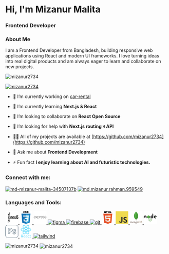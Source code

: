 <h1 align="left">Hi, I'm Mizanur Malita</h1>
<h3 align="left">Frontend Developer</h3>
<h3 align="left">About Me</h3>
<p align="left">I am a Frontend Developer from Bangladesh, building responsive web applications using React and modern UI frameworks. I love turning ideas into real digital products and am always eager to learn and collaborate on new projects.</p>
<p align="left"> <img src="https://komarev.com/ghpvc/?username=mizanur2734&label=Profile%20views&color=0e75b6&style=flat" alt="mizanur2734" /> </p>

<p align="left"> <a href="https://github.com/ryo-ma/github-profile-trophy"><img src="https://github-profile-trophy.vercel.app/?username=mizanur2734" alt="mizanur2734" /></a> </p>

- 🔭 I’m currently working on [car-rental](https://car-rental-tcj.netlify.app/#booking)

- 🌱 I’m currently learning **Next.js & React**

- 👯 I’m looking to collaborate on **React Open Source**

- 🤝 I’m looking for help with **Next.js routing ও API**

- 👨‍💻 All of my projects are available at [https://github.com/mizanur2734](https://github.com/mizanur2734)

- 💬 Ask me about **Frontend Development**

- ⚡ Fun fact **I enjoy learning about AI and futuristic technologies.**

<h3 align="left">Connect with me:</h3>
<p align="left">
<a href="https://linkedin.com/in/md-mizanur-malita-34507137b" target="blank"><img align="center" src="https://raw.githubusercontent.com/rahuldkjain/github-profile-readme-generator/master/src/images/icons/Social/linked-in-alt.svg" alt="md-mizanur-malita-34507137b" height="30" width="40" /></a>
<a href="https://fb.com/md.mizanur.rahman.959549" target="blank"><img align="center" src="https://raw.githubusercontent.com/rahuldkjain/github-profile-readme-generator/master/src/images/icons/Social/facebook.svg" alt="md.mizanur.rahman.959549" height="30" width="40" /></a>
</p>

<h3 align="left">Languages and Tools:</h3>
<p align="left"> <a href="https://canvasjs.com" target="_blank" rel="noreferrer"> <img src="https://raw.githubusercontent.com/Hardik0307/Hardik0307/master/assets/canvasjs-charts.svg" alt="canvasjs" width="40" height="40"/> </a> <a href="https://www.w3schools.com/css/" target="_blank" rel="noreferrer"> <img src="https://raw.githubusercontent.com/devicons/devicon/master/icons/css3/css3-original-wordmark.svg" alt="css3" width="40" height="40"/> </a> <a href="https://expressjs.com" target="_blank" rel="noreferrer"> <img src="https://raw.githubusercontent.com/devicons/devicon/master/icons/express/express-original-wordmark.svg" alt="express" width="40" height="40"/> </a> <a href="https://www.figma.com/" target="_blank" rel="noreferrer"> <img src="https://www.vectorlogo.zone/logos/figma/figma-icon.svg" alt="figma" width="40" height="40"/> </a> <a href="https://firebase.google.com/" target="_blank" rel="noreferrer"> <img src="https://www.vectorlogo.zone/logos/firebase/firebase-icon.svg" alt="firebase" width="40" height="40"/> </a> <a href="https://git-scm.com/" target="_blank" rel="noreferrer"> <img src="https://www.vectorlogo.zone/logos/git-scm/git-scm-icon.svg" alt="git" width="40" height="40"/> </a> <a href="https://www.w3.org/html/" target="_blank" rel="noreferrer"> <img src="https://raw.githubusercontent.com/devicons/devicon/master/icons/html5/html5-original-wordmark.svg" alt="html5" width="40" height="40"/> </a> <a href="https://developer.mozilla.org/en-US/docs/Web/JavaScript" target="_blank" rel="noreferrer"> <img src="https://raw.githubusercontent.com/devicons/devicon/master/icons/javascript/javascript-original.svg" alt="javascript" width="40" height="40"/> </a> <a href="https://www.mongodb.com/" target="_blank" rel="noreferrer"> <img src="https://raw.githubusercontent.com/devicons/devicon/master/icons/mongodb/mongodb-original-wordmark.svg" alt="mongodb" width="40" height="40"/> </a> <a href="https://nodejs.org" target="_blank" rel="noreferrer"> <img src="https://raw.githubusercontent.com/devicons/devicon/master/icons/nodejs/nodejs-original-wordmark.svg" alt="nodejs" width="40" height="40"/> </a> <a href="https://www.photoshop.com/en" target="_blank" rel="noreferrer"> <img src="https://raw.githubusercontent.com/devicons/devicon/master/icons/photoshop/photoshop-line.svg" alt="photoshop" width="40" height="40"/> </a> <a href="https://reactjs.org/" target="_blank" rel="noreferrer"> <img src="https://raw.githubusercontent.com/devicons/devicon/master/icons/react/react-original-wordmark.svg" alt="react" width="40" height="40"/> </a> <a href="https://tailwindcss.com/" target="_blank" rel="noreferrer"> <img src="https://www.vectorlogo.zone/logos/tailwindcss/tailwindcss-icon.svg" alt="tailwind" width="40" height="40"/> </a> </p>

<p><img align="left" src="https://github-readme-stats.vercel.app/api/top-langs?username=mizanur2734&show_icons=true&locale=en&layout=compact" alt="mizanur2734" /></p>

<p>&nbsp;<img align="center" src="https://github-readme-stats.vercel.app/api?username=mizanur2734&show_icons=true&locale=en" alt="mizanur2734" /></p>
